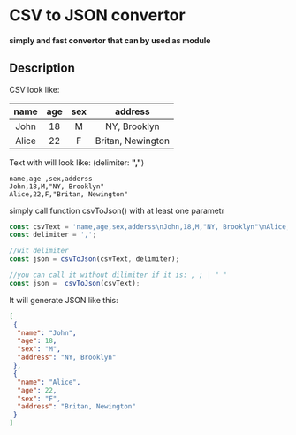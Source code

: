 # CSV to JSON convertor

#### simply and fast convertor that can by used as module

## Description

CSV look like:

|name|age|sex|address|
|:----------:|:-------:|:---:|:----:|
|John|18|M|NY, Brooklyn|
|Alice|22|F|Britan, Newington|

Text with will look like: (delimiter: **","**)

```string
name,age ,sex,adderss
John,18,M,"NY, Brooklyn"
Alice,22,F,"Britan, Newington"
```

simply call function csvToJson() with at least one parametr

```TypeScript
const csvText = 'name,age,sex,adderss\nJohn,18,M,"NY, Brooklyn"\nAlice,22,F,"Britan, Newington"';
const delimiter = ',';

//wit delimiter
const json = csvToJson(csvText, delimiter);

//you can call it without dilimiter if it is: , ; | " "
const json =  csvToJson(csvText);
```

It will generate JSON like this:

```json
[
 {
  "name": "John",
  "age": 18,
  "sex": "M",
  "address": "NY, Brooklyn"
 },
 {
  "name": "Alice",
  "age": 22,
  "sex": "F",
  "address": "Britan, Newington"
 }
]
```
